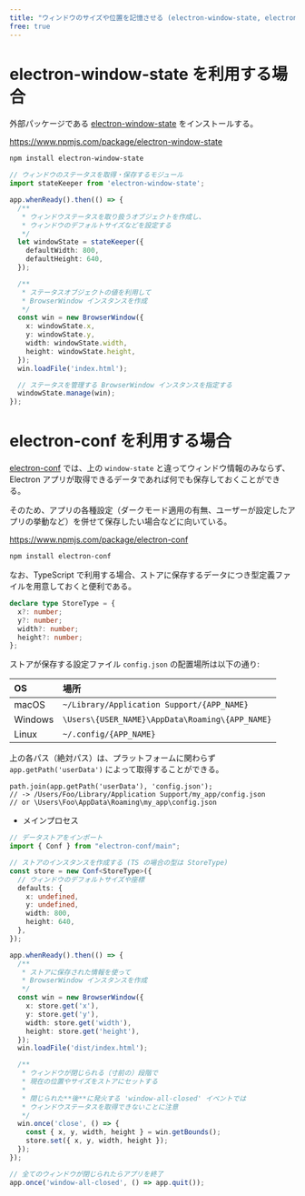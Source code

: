 ```yaml
---
title: "ウィンドウのサイズや位置を記憶させる (electron-window-state, electron-conf)"
free: true
---
```


# electron-window-state を利用する場合

外部パッケージである [electron-window-state](https://www.npmjs.com/package/electron-window-state) をインストールする。

https://www.npmjs.com/package/electron-window-state

```sh
npm install electron-window-state
```

```ts:src/main.ts
// ウィンドウのステータスを取得・保存するモジュール
import stateKeeper from 'electron-window-state';

app.whenReady().then(() => {
  /**
   * ウィンドウステータスを取り扱うオブジェクトを作成し、
   * ウィンドウのデフォルトサイズなどを設定する
   */
  let windowState = stateKeeper({
    defaultWidth: 800,
    defaultHeight: 640,
  });

  /**
   * ステータスオブジェクトの値を利用して
   * BrowserWindow インスタンスを作成
   */
  const win = new BrowserWindow({
    x: windowState.x,
    y: windowState.y,
    width: windowState.width,
    height: windowState.height,
  });
  win.loadFile('index.html');

  // ステータスを管理する BrowserWindow インスタンスを指定する
  windowState.manage(win);
});
```

# electron-conf を利用する場合

[electron-conf](https://www.npmjs.com/package/electron-conf) では、上の `window-state` と違ってウィンドウ情報のみならず、Electron アプリが取得できるデータであれば何でも保存しておくことができる。

そのため、アプリの各種設定（ダークモード適用の有無、ユーザーが設定したアプリの挙動など）を併せて保存したい場合などに向いている。

https://www.npmjs.com/package/electron-conf

```sh
npm install electron-conf
```

なお、TypeScript で利用する場合、ストアに保存するデータにつき型定義ファイルを用意しておくと便利である。

```ts:src/@types/StoreType.d.ts
declare type StoreType = {
  x?: number;
  y?: number;
  width?: number;
  height?: number;
};
```

ストアが保存する設定ファイル `config.json` の配置場所は以下の通り:

| OS      | 場所                                            |
| :------ | :---------------------------------------------- |
| macOS   | `~/Library/Application Support/{APP_NAME}`      |
| Windows | `\Users\{USER_NAME}\AppData\Roaming\{APP_NAME}` |
| Linux   | `~/.config/{APP_NAME}`                          |

上の各パス（絶対パス）は、プラットフォームに関わらず `app.getPath('userData')` によって取得することができる。

```js:JavaScript
path.join(app.getPath('userData'), 'config.json');
// -> /Users/Foo/Library/Application Support/my_app/config.json
// or \Users\Foo\AppData\Roaming\my_app\config.json
```

- メインプロセス

```ts:src/main.ts
// データストアをインポート
import { Conf } from "electron-conf/main";

// ストアのインスタンスを作成する (TS の場合の型は StoreType)
const store = new Conf<StoreType>({
  // ウィンドウのデフォルトサイズや座標
  defaults: {
    x: undefined,
    y: undefined,
    width: 800,
    height: 640,
  },
});

app.whenReady().then(() => {
  /**
   * ストアに保存された情報を使って
   * BrowserWindow インスタンスを作成
   */
  const win = new BrowserWindow({
    x: store.get('x'),
    y: store.get('y'),
    width: store.get('width'),
    height: store.get('height'),
  });
  win.loadFile('dist/index.html');

  /**
   * ウィンドウが閉じられる（寸前の）段階で
   * 現在の位置やサイズをストアにセットする
   *
   * 閉じられた**後**に発火する 'window-all-closed' イベントでは
   * ウィンドウステータスを取得できないことに注意
   */
  win.once('close', () => {
    const { x, y, width, height } = win.getBounds();
    store.set({ x, y, width, height });
  });
});

// 全てのウィンドウが閉じられたらアプリを終了
app.once('window-all-closed', () => app.quit());
```

